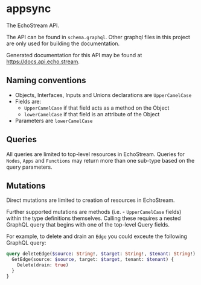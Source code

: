# appsync

The EchoStream API.

The API can be found in `schema.graphql`. Other graphql files in this project are
only used for building the documentation.

Generated documentation for this API may be found at https://docs.api.echo.stream.

## Naming conventions
- Objects, Interfaces, Inputs and Unions declarations are `UpperCamelCase`
- Fields are:
  - `UpperCamelCase` if that field acts as a method on the Object
  - `lowerCamelCase` if that field is an attribute of the Object
- Parameters are `lowerCamelCase`

## Queries
All queries are limited to top-level resources in EchoStream. Queries for `Nodes`, `Apps` and `Functions` may return more than one sub-type based on the query parameters.

## Mutations
Direct mutations are limited to creation of resources in EchoStream. 

Further supported mutations are methods (i.e. - `UpperCamelCase` fields) within the type
definitions themselves. Calling these requires a nested GraphQL query that begins with one
of the top-level Query fields.

For example, to delete and drain an `Edge` you could exceute the following GraphQL query:
```graphql
query deleteEdge($source: String!, $target: String!, $tenant: String!) {
  GetEdge(source: $source, target: $target, tenant: $tenant) {
    Delete(drain: true)
  }
}
```
